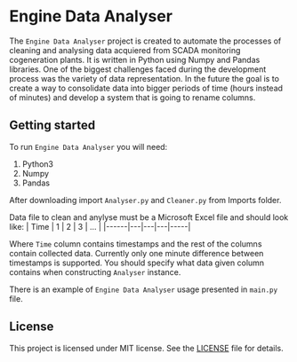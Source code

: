 # Engine Data Analyser
The `Engine Data Analyser` project is created to automate the processes of cleaning and analysing data acquiered from SCADA monitoring cogeneration plants. It is written in Python using Numpy and Pandas libraries. One of the biggest challenges faced during the development process was the variety of data representation. In the future the goal is to create a way to consolidate data into bigger periods of time (hours instead of minutes) and develop a system that is going to rename columns.

## Getting started
To run `Engine Data Analyser` you will need:
 1. Python3 
 2. Numpy
 3. Pandas

After downloading import `Analyser.py` and `Cleaner.py` from Imports folder.

Data file to clean and anylyse must be a Microsoft Excel file and should look like:
| Time | 1 | 2 | 3 | ... |
|------|---|---|---|-----|

Where `Time` column contains timestamps and the rest of the columns contain collected data. Currently only one minute difference between timestamps is supported. You should specify what data given column contains when constructing `Analyser` instance.

There is an example of `Engine Data Analyser` usage presented in `main.py` file.

## License
This project is licensed under MIT license. See the [LICENSE](https://github.com/kacienk/Engine-Data-Analiser/blob/main/LICENSE) file for details. 
